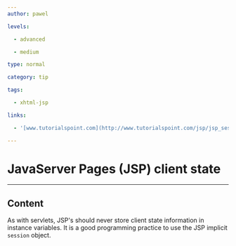 ```yaml
---
author: pawel

levels:

  - advanced

  - medium

type: normal

category: tip

tags:

  - xhtml-jsp

links:

  - '[www.tutorialspoint.com](http://www.tutorialspoint.com/jsp/jsp_session_tracking.htm)'

---
```


# JavaServer Pages (JSP) client state

---
## Content

As with servlets, JSP's should never store client state information in instance variables. It is a good programming practice to use the JSP implicit `session` object.

